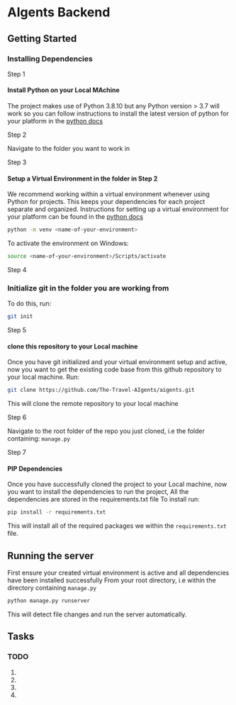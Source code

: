 # AIgents Backend

## Getting Started

### Installing Dependencies
Step 1
#### Install Python on your Local MAchine

The project makes use of Python 3.8.10 but any Python version > 3.7 will work so you can follow instructions to install the latest version of python for your platform in the [python docs](https://docs.python.org/3/using/unix.html#getting-and-installing-the-latest-version-of-python)

Step 2

Navigate to the folder you want to work in

Step 3
#### Setup a Virtual Environment in the folder in Step 2

We recommend working within a virtual environment whenever using Python for projects. This keeps your dependencies for each project separate and organized. Instructions for setting up a virtual environment for your platform can be found in the [python docs](https://packaging.python.org/guides/installing-using-pip-and-virtual-environments/)

```bash
python -m venv <name-of-your-environment>
```
To activate the environment on Windows:
```bash
source <name-of-your-environment>/Scripts/activate
```
Step 4
### Initialize git in the folder you are working from
To do this, run:

```bash
git init
```
Step 5
#### clone this repository to your Local machine

Once you have git initialized and your virtual environment setup and active, now you want to get the existing code base from this github repository to your local machine.
Run:

```bash
git clone https://github.com/The-Travel-AIgents/aigents.git
```
This will clone the remote repository to your local machine

Step 6

Navigate to the root folder of the repo you just cloned, i.e the folder containing: `manage.py`

Step 7
#### PIP Dependencies
Once you have successfully cloned the project to your Local machine, now you want to install the dependencies to run the project,
All the dependencies are stored in the requirements.txt file
To install run:

```bash
pip install -r requirements.txt
```
This will install all of the required packages we within the `requirements.txt` file.

## Running the server
First ensure your created virtual environment is active and all dependencies have been installed successfully
From your root directory, i.e within the directory containing `manage.py`

```bash
python manage.py runserver
```
This will detect file changes and run the server automatically.

## Tasks

### TODO

1. 
2. 
3. 
4. 
